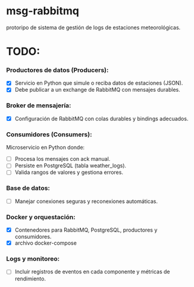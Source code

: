 # msg-rabbitmq

protoripo de sistema de gestión de logs de estaciones meteorológicas. 

# TODO:

### Productores de datos (Producers):
- [x] Servicio en Python que simule o reciba datos de estaciones (JSON).
- [x] Debe publicar a un exchange de RabbitMQ con mensajes durables.

### Broker de mensajería:
- [x] Configuración de RabbitMQ con colas durables y bindings adecuados.

### Consumidores (Consumers): 
Microservicio en Python donde:
- [ ] Procesa los mensajes con ack manual.
- [ ] Persiste en PostgreSQL (tabla weather_logs).
- [ ] Valida rangos de valores y gestiona errores.

### Base de datos:
- [ ] Manejar conexiones seguras y reconexiones automáticas.

### Docker y orquestación:
- [x] Contenedores para RabbitMQ, PostgreSQL, productores y consumidores.
- [x] archivo docker-compose

### Logs y monitoreo:
- [ ] Incluir registros de eventos en cada componente y métricas de rendimiento. 

